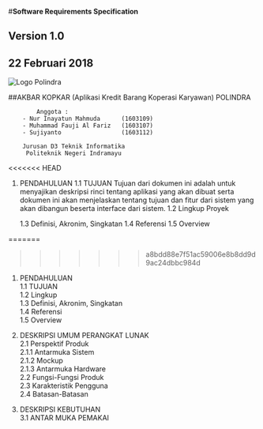 #**Software Requirements Specification**
##			Version 1.0
##		22 Februari 2018

![Logo Polindra](/images/polindra.png)

##AKBAR KOPKAR (Aplikasi Kredit Barang Koperasi Karyawan) POLINDRA

			Anggota :
		- Nur Inayatun Mahmuda 		(1603109)
		- Muhammad Fauji Al Fariz	(1603107)
		- Sujiyanto					(1603112)
	
		Jurusan D3 Teknik Informatika
		 Politeknik Negeri Indramayu

<<<<<<< HEAD
1. PENDAHULUAN
	1.1 TUJUAN
		Tujuan dari dokumen ini adalah untuk menyajikan deskripsi rinci tentang aplikasi yang akan dibuat serta dokumen ini akan menjelaskan tentang tujuan dan fitur dari sistem yang akan dibangun beserta interface dari sistem.
	1.2 Lingkup Proyek
		
	1.3 Definisi, Akronim, Singkatan
	1.4 Referensi
	1.5 Overview

=======
>>>>>>> a8bdd88e7f51ac59006e8b8dd9d9ac24dbbc984d
1. PENDAHULUAN<br>
	1.1 TUJUAN<br>
	1.2 Lingkup<br>
	1.3 Definisi, Akronim, Singkatan<br>
	1.4 Referensi<br>
	1.5 Overview<br>
  
2. DESKRIPSI UMUM PERANGKAT LUNAK<br>
  2.1 Perspektif Produk<br>
  	 2.1.1 Antarmuka Sistem<br>
  	 2.1.2 Mockup<br>
  	 2.1.3 Antarmuka Hardware<br>
  2.2 Fungsi-Fungsi Produk<br>
  2.3 Karakteristik Pengguna<br>
  2.4 Batasan-Batasan<br>
  
3. DESKRIPSI KEBUTUHAN<br>
  3.1 ANTAR MUKA PEMAKAI
